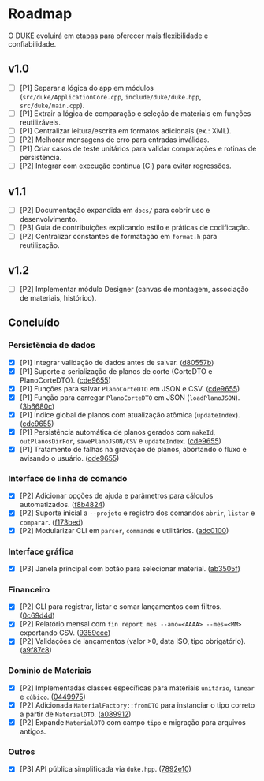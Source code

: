 # Roadmap

O DUKE evoluirá em etapas para oferecer mais flexibilidade e confiabilidade.

## v1.0

- [ ] [P1] Separar a lógica do app em módulos (`src/duke/ApplicationCore.cpp`, `include/duke/duke.hpp`, `src/duke/main.cpp`).
- [ ] [P1] Extrair a lógica de comparação e seleção de materiais em funções reutilizáveis.
- [ ] [P1] Centralizar leitura/escrita em formatos adicionais (ex.: XML).
- [ ] [P2] Melhorar mensagens de erro para entradas inválidas.
- [ ] [P1] Criar casos de teste unitários para validar comparações e rotinas de persistência.
- [ ] [P2] Integrar com execução contínua (CI) para evitar regressões.

## v1.1

- [ ] [P2] Documentação expandida em `docs/` para cobrir uso e desenvolvimento.
- [ ] [P3] Guia de contribuições explicando estilo e práticas de codificação.
- [ ] [P2] Centralizar constantes de formatação em `format.h` para reutilização.

## v1.2

- [ ] [P2] Implementar módulo Designer (canvas de montagem, associação de materiais, histórico).

## Concluído

### Persistência de dados

- [x] [P1] Integrar validação de dados antes de salvar. ([d80557b](https://github.com/igordosbruto/calculator/commit/d80557b))
- [x] [P1] Suporte a serialização de planos de corte (CorteDTO e PlanoCorteDTO). ([cde9655](https://github.com/igordosbruto/calculator/commit/cde9655))
- [x] [P1] Funções para salvar `PlanoCorteDTO` em JSON e CSV. ([cde9655](https://github.com/igordosbruto/calculator/commit/cde9655))
- [x] [P1] Função para carregar `PlanoCorteDTO` em JSON (`loadPlanoJSON`). ([3b6680c](https://github.com/igordosbruto/calculator/commit/3b6680c))
- [x] [P1] Índice global de planos com atualização atômica (`updateIndex`). ([cde9655](https://github.com/igordosbruto/calculator/commit/cde9655))
- [x] [P1] Persistência automática de planos gerados com `makeId`, `outPlanosDirFor`, `savePlanoJSON/CSV` e `updateIndex`. ([cde9655](https://github.com/igordosbruto/calculator/commit/cde9655))
- [x] [P1] Tratamento de falhas na gravação de planos, abortando o fluxo e avisando o usuário. ([cde9655](https://github.com/igordosbruto/calculator/commit/cde9655))

### Interface de linha de comando

- [x] [P2] Adicionar opções de ajuda e parâmetros para cálculos automatizados. ([f8b4824](https://github.com/igordosbruto/calculator/commit/f8b4824))
- [x] [P2] Suporte inicial a `--projeto` e registro dos comandos `abrir`, `listar` e `comparar`. ([f173bed](https://github.com/igordosbruto/calculator/commit/f173bed))
- [x] [P2] Modularizar CLI em `parser`, `commands` e utilitários. ([adc0100](https://github.com/igordosbruto/calculator/commit/adc0100))

### Interface gráfica

- [x] [P3] Janela principal com botão para selecionar material. ([ab3505f](https://github.com/igordosbruto/calculator/commit/ab3505f))

### Financeiro

- [x] [P2] CLI para registrar, listar e somar lançamentos com filtros. ([0c69d4d](https://github.com/igordosbruto/calculator/commit/0c69d4d))
- [x] [P2] Relatório mensal com `fin report mes --ano=<AAAA> --mes=<MM>` exportando CSV. ([9359cce](https://github.com/igordosbruto/calculator/commit/9359cce))
- [x] [P2] Validações de lançamentos (valor >0, data ISO, tipo obrigatório). ([a9f87c8](https://github.com/igordosbruto/calculator/commit/a9f87c8))

### Domínio de Materiais

- [x] [P2] Implementadas classes específicas para materiais `unitário`, `linear` e `cúbico`. ([0449975](https://github.com/igordosbruto/calculator/commit/0449975))
- [x] [P2] Adicionada `MaterialFactory::fromDTO` para instanciar o tipo correto a partir de `MaterialDTO`. ([a089912](https://github.com/igordosbruto/calculator/commit/a089912))
- [x] [P2] Expande `MaterialDTO` com campo `tipo` e migração para arquivos antigos.

### Outros

- [x] [P3] API pública simplificada via `duke.hpp`. ([7892e10](https://github.com/igordosbruto/calculator/commit/7892e10))


